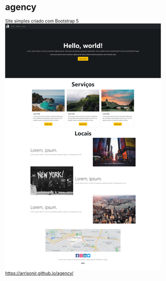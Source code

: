 # agency
Site simples criado com Bootstrap 5
<br>
![alt text](https://raw.githubusercontent.com/arrisonjr/agency/main/screencapture-arrisonjr-github-io-agency-2021-06-16-14_11_39.png)
<br>
https://arrisonjr.github.io/agency/
